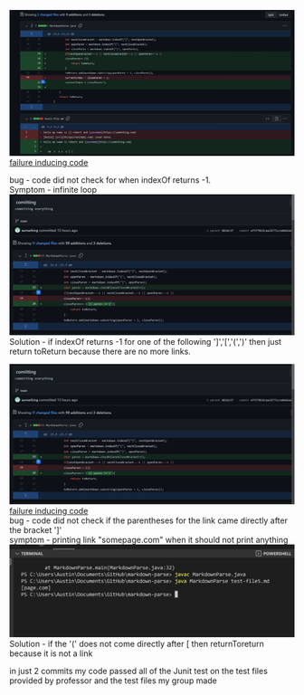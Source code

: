 ![image](firstCommit.jpg)
[failure inducing code](https://asmarking.github.io/markdown-parse/test2-file.md)

bug - code did not check for when indexOf returns -1.   
Symptom - infinite loop   
![image](firstError.jpg)
Solution - if indexOf returns -1 for one of the following
']','[','(',')' then just return toReturn because there are no more links. 

![image](commitTwo.jpg)
[failure inducing code](https://asmarking.github.io/markdown-parse/test-file5.md)  
bug - code did not check if the parentheses for the link came directly after the bracket ']'  
symptom - printing link "somepage.com" when it should not print anything  
![image](errorTwo.jpg)
Solution - if the '(' does not come directly after [ then returnToreturn because it is not a link

in just 2 commits my code passed all of the Junit test on the test files provided by professor and the test files my group made